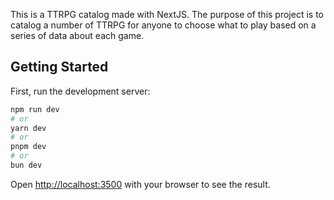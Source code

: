 This is a TTRPG catalog made with NextJS. The purpose of this project is to catalog a number of TTRPG for anyone to
choose what to play based on a series of data about each game.

## Getting Started

First, run the development server:

```bash
npm run dev
# or
yarn dev
# or
pnpm dev
# or
bun dev
```

Open [http://localhost:3500](http://localhost:3500) with your browser to see the result.

